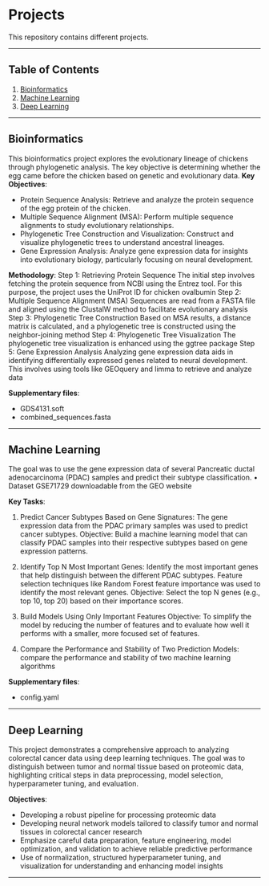 # Projects

This repository contains different projects.

---

## Table of Contents

1. [Bioinformatics](#bioinformatics)  
2. [Machine Learning](#machine-learning)  
3. [Deep Learning](#deep-learning)     


---

## Bioinformatics

This bioinformatics project explores the evolutionary lineage of chickens through phylogenetic analysis. The key objective is determining whether the egg came before the chicken based on genetic and evolutionary data.
**Key Objectives**:
- Protein Sequence Analysis: Retrieve and analyze the protein sequence of the egg protein of the chicken.
- Multiple Sequence Alignment (MSA): Perform multiple sequence alignments to study evolutionary relationships.
- Phylogenetic Tree Construction and Visualization: Construct and visualize phylogenetic trees to understand ancestral lineages.
- Gene Expression Analysis: Analyze gene expression data for insights into evolutionary biology, particularly focusing on neural development.

**Methodology**:
Step 1: Retrieving Protein Sequence
The initial step involves fetching the protein sequence from NCBI using the Entrez tool. For this purpose, the project uses the UniProt ID for chicken ovalbumin
Step 2: Multiple Sequence Alignment (MSA)
Sequences are read from a FASTA file and aligned using the ClustalW method to facilitate evolutionary analysis
Step 3: Phylogenetic Tree Construction
Based on MSA results, a distance matrix is calculated, and a phylogenetic tree is constructed using the neighbor-joining method
Step 4: Phylogenetic Tree Visualization
The phylogenetic tree visualization is enhanced using the ggtree package
Step 5: Gene Expression Analysis
Analyzing gene expression data aids in identifying differentially expressed genes related to neural development. This involves using tools like GEOquery and limma to retrieve and analyze data

**Supplementary files**:
- GDS4131.soft
- combined_sequences.fasta
---

## Machine Learning
The goal was to use the gene expression data of several Pancreatic ductal adenocarcinoma (PDAC) samples and predict their subtype classification.
• Dataset GSE71729 downloadable from the GEO website

**Key Tasks**:
1. Predict Cancer Subtypes Based on Gene Signatures: The gene expression data from the PDAC primary samples was used to predict cancer subtypes.
Objective: Build a machine learning model that can classify PDAC samples into their respective subtypes based on gene expression patterns.

2. Identify Top N Most Important Genes: Identify the most important genes that help distinguish between the different PDAC subtypes. Feature selection techniques like Random Forest feature importance was used to identify the most relevant genes.
Objective: Select the top N genes (e.g., top 10, top 20) based on their importance scores.

3. Build Models Using Only Important Features
Objective: To simplify the model by reducing the number of features and to evaluate how well it performs with a smaller, more focused set of features.

4. Compare the Performance and Stability of Two Prediction Models: compare the performance and stability of two machine learning algorithms

**Supplementary files**:
- config.yaml
---

## Deep Learning
This project demonstrates a comprehensive approach to analyzing colorectal cancer data using deep learning techniques. The goal was to distinguish between tumor and normal tissue based on proteomic data, highlighting critical steps in data preprocessing, model selection, hyperparameter tuning, and evaluation.

**Objectives**:
- Developing a robust pipeline for processing proteomic data
- Developing neural network models tailored to classify tumor and normal tissues in colorectal cancer research
- Emphasize careful data preparation, feature engineering, model optimization, and validation to achieve reliable predictive performance
- Use of normalization, structured hyperparameter tuning, and visualization for understanding and enhancing model insights

---




